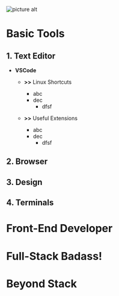 ![picture alt](https://github.com/aayush4vedi/The-Hitchhikers-Guide-to-the-Full-Stack-Developer/blob/master/Media/wallpaper.jpg)

# Basic Tools
## 1. Text Editor
* **VSCode**<br/>
    * **>>** Linux Shortcuts
        * abc
        * dec
            * dfsf

    * **>>** Useful Extensions
        * abc
        * dec
            * dfsf    

## 2. Browser

## 3. Design

## 4. Terminals


# Front-End Developer


# Full-Stack Badass!


# Beyond Stack

